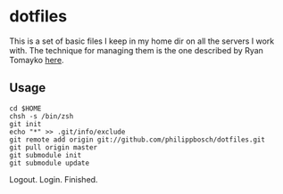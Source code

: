 dotfiles
========

This is a set of basic files I keep in my home dir on all the servers 
I work with. The technique for managing them is the one described by
Ryan Tomayko [here](https://github.com/rtomayko/dotfiles#readme).

Usage
-----

    cd $HOME
    chsh -s /bin/zsh
    git init
    echo "*" >> .git/info/exclude
    git remote add origin git://github.com/philippbosch/dotfiles.git
    git pull origin master
    git submodule init
    git submodule update

Logout. Login. Finished.

